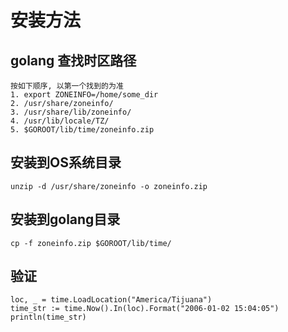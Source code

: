 # 安装方法

## golang 查找时区路径
```
按如下顺序, 以第一个找到的为准
1. export ZONEINFO=/home/some_dir
2. /usr/share/zoneinfo/
3. /usr/share/lib/zoneinfo/
4. /usr/lib/locale/TZ/
5. $GOROOT/lib/time/zoneinfo.zip
```

## 安装到OS系统目录
```
unzip -d /usr/share/zoneinfo -o zoneinfo.zip
```

## 安装到golang目录
```
cp -f zoneinfo.zip $GOROOT/lib/time/
```

## 验证
```
loc, _ = time.LoadLocation("America/Tijuana")
time_str := time.Now().In(loc).Format("2006-01-02 15:04:05")
println(time_str)
```
